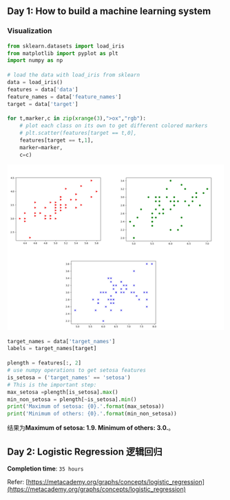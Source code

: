 ## Day 1: How to build a machine learning system

### Visualization

```python
from sklearn.datasets import load_iris
from matplotlib import pyplot as plt
import numpy as np

# load the data with load_iris from sklearn
data = load_iris()
features = data['data']
feature_names = data['feature_names']
target = data['target']

for t,marker,c in zip(xrange(3),">ox","rgb"):
    # plot each class on its own to get different colored markers
    # plt.scatter(features[target == t,0],
    features[target == t,1],
    marker=marker,
    c=c)
```
![](../img/iris_visual.jpg )

```python
target_names = data['target_names']
labels = target_names[target]

plength = features[:, 2]
# use numpy operations to get setosa features
is_setosa = ('target_names' == 'setosa')
# This is the important step:
max_setosa =plength[is_setosa].max()
min_non_setosa = plength[~is_setosa].min()
print('Maximum of setosa: {0}.'.format(max_setosa))
print('Minimum of others: {0}.'.format(min_non_setosa))
```
结果为**Maximum of setosa: 1.9. Minimum of others: 3.0.**。

## Day 2: Logistic Regression 逻辑回归

**Completion time**: `35 hours`

Refer: [https://metacademy.org/graphs/concepts/logistic_regression](https://metacademy.org/graphs/concepts/logistic_regression)



